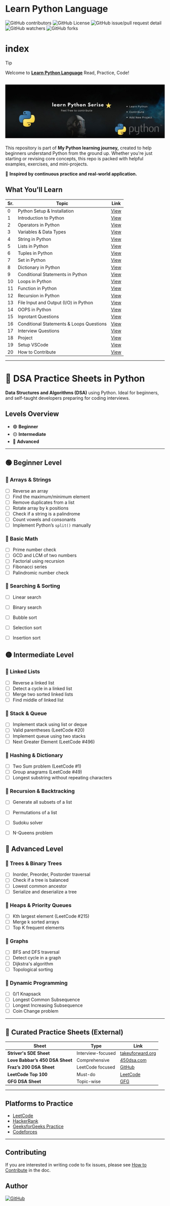 # Learn Python Language
![GitHub contributors](https://img.shields.io/github/contributors/codewithdhruba01/Learn-python-language)  ![GitHub License](https://img.shields.io/github/license/codewithdhruba01/Learn-python-language)
 ![GitHub issue/pull request detail](https://img.shields.io/github/issues/detail/author/codewithdhruba01/Learn-python-language/1) ![GitHub watchers](https://img.shields.io/github/watchers/codewithdhruba01/Learn-python-language) ![GitHub forks](https://img.shields.io/github/forks/codewithdhruba01/Learn-python-language)

 # index

> [!TIP]
> Welcome to [**Learn Python Language**](https://github.com/codewithdhruba01/Learn-python-language) Read, Practice, Code!

![Font Page](Images/LearnBG.jpg)
---

This repository is part of **My Python learning journey,** created to help beginners understand Python from the ground up. Whether you're just starting or revising core concepts, this repo is packed with helpful examples, exercises, and mini-projects.

🧠 **Inspired by continuous practice and real-world application.**


## What You'll Learn

| Sr. | Topic | Link |
|-----|-------|------|
| 0   | Python Setup & Installation | [View](https://github.com/codewithdhruba01/Learn-python-language/tree/master/00_Setup%26installation) |
| 1   | Introduction to Python | [View](https://github.com/codewithdhruba01/Learn-python-language/tree/master/01_Introduction) |
| 2   | Operators in Python | [View](https://github.com/codewithdhruba01/Learn-python-language/tree/master/02_Operator) |
| 3   | Variables & Data Types | [View](https://github.com/codewithdhruba01/Learn-python-language/tree/master/03_Variable_DataType) |
| 4   | String in Python | [View](https://github.com/codewithdhruba01/Learn-python-language/tree/master/04_String) |
| 5   | Lists in Python | [View](https://github.com/codewithdhruba01/Learn-python-language/tree/master/05_Lists) |
| 6   | Tuples in Python | [View](https://github.com/codewithdhruba01/Learn-python-language/tree/master/06_Tuples) |
| 7   | Set in Python | [View](https://github.com/codewithdhruba01/Learn-python-language/tree/master/07_Sets) |
| 8   | Dictionary in Python | [View](https://github.com/codewithdhruba01/Learn-python-language/tree/master/08_Dictionary) |
| 9   | Conditional Statements in Python | [View](https://github.com/codewithdhruba01/Learn-python-language/tree/master/09_Conditional_Statements) |
| 10  | Loops in Python | [View](https://github.com/codewithdhruba01/Learn-python-language/tree/master/10_Loops) |
| 11  | Function in Python | [View](https://github.com/codewithdhruba01/Learn-python-language/tree/master/11_Functions) |
| 12  | Recursion in Python | [View](https://github.com/codewithdhruba01/Learn-python-language/tree/master/12_Recursion) |
| 13  | File Input and Output (I/O) in Python | [View](https://github.com/codewithdhruba01/Learn-python-language/tree/master/13_File_InputOutput) |
| 14  | OOPS in Python | [View](https://github.com/codewithdhruba01/Learn-python-language/tree/master/14_OOPS) |
| 15  | Inprotant Questions | [View](https://github.com/codewithdhruba01/Learn-python-language/tree/master/Inprotant_Question) |
| 16  | Conditional Statements & Loops Questions | [View](https://github.com/codewithdhruba01/Learn-python-language/tree/master/Questions%20Conditional%20Statements%20%26%20Loops) |
| 17  | Interview Questions | [View](https://github.com/codewithdhruba01/Learn-python-language/tree/master/Interview-Questions) |
| 18  | Project | [View](https://github.com/codewithdhruba01/Learn-python-language/tree/master/Project) |
| 19  | Setup VSCode | [View](https://github.com/codewithdhruba01/Learn-python-language/tree/master/vscode) |
| 20  | How to Contribute | [View](https://github.com/codewithdhruba01/Learn-python-language/blob/master/CONTRIBUTING.md) |

---


# 📘 DSA Practice Sheets in Python

**Data Structures and Algorithms (DSA)** using Python. Ideal for beginners,  and self-taught developers preparing for coding interviews.


## Levels Overview

- 🟢 **Beginner**
- 🟡 **Intermediate**
- 🔴 **Advanced**

---

## 🟢 Beginner Level

### 🔹 Arrays & Strings
- [ ] Reverse an array
- [ ] Find the maximum/minimum element
- [ ] Remove duplicates from a list
- [ ] Rotate array by k positions
- [ ] Check if a string is a palindrome
- [ ] Count vowels and consonants
- [ ] Implement Python’s `split()` manually

### 🔹 Basic Math
- [ ] Prime number check
- [ ] GCD and LCM of two numbers
- [ ] Factorial using recursion
- [ ] Fibonacci series
- [ ] Palindromic number check

### 🔹 Searching & Sorting
- [ ] Linear search
- [ ] Binary search
- [ ] Bubble sort
- [ ] Selection sort
- [ ] Insertion sort


## 🟡 Intermediate Level

### 🔹 Linked Lists
- [ ] Reverse a linked list
- [ ] Detect a cycle in a linked list
- [ ] Merge two sorted linked lists
- [ ] Find middle of linked list

### 🔹 Stack & Queue
- [ ] Implement stack using list or deque
- [ ] Valid parentheses (LeetCode #20)
- [ ] Implement queue using two stacks
- [ ] Next Greater Element (LeetCode #496)

### 🔹 Hashing & Dictionary
- [ ] Two Sum problem (LeetCode #1)
- [ ] Group anagrams (LeetCode #49)
- [ ] Longest substring without repeating characters

### 🔹 Recursion & Backtracking
- [ ] Generate all subsets of a list
- [ ] Permutations of a list
- [ ] Sudoku solver
- [ ] N-Queens problem


## 🔴 Advanced Level

### 🔹 Trees & Binary Trees
- [ ] Inorder, Preorder, Postorder traversal
- [ ] Check if a tree is balanced
- [ ] Lowest common ancestor
- [ ] Serialize and deserialize a tree

### 🔹 Heaps & Priority Queues
- [ ] Kth largest element (LeetCode #215)
- [ ] Merge k sorted arrays
- [ ] Top K frequent elements

### 🔹 Graphs
- [ ] BFS and DFS traversal
- [ ] Detect cycle in a graph
- [ ] Dijkstra's algorithm
- [ ] Topological sorting

### 🔹 Dynamic Programming
- [ ] 0/1 Knapsack
- [ ] Longest Common Subsequence
- [ ] Longest Increasing Subsequence
- [ ] Coin Change problem

---

## 📄 Curated Practice Sheets (External)

| Sheet | Type | Link |
|-------|------|------|
| **Striver's SDE Sheet** | Interview-focused | [takeuforward.org](https://takeuforward.org/interviews/strivers-sde-sheet-top-coding-interview-problems/) |
| **Love Babbar’s 450 DSA Sheet** | Comprehensive | [450dsa.com](https://450dsa.com/) |
| **Fraz’s 200 DSA Sheet** | LeetCode focused | [GitHub](https://github.com/frazmohammed/DSA-Sheet) |
| **LeetCode Top 100** | Must-do | [LeetCode](https://leetcode.com/list/xi4ci4ig/) |
| **GFG DSA Sheet** | Topic-wise | [GFG](https://www.geeksforgeeks.org/dsa-sheet-by-love-babbar/) |

---

## Platforms to Practice

- [LeetCode](https://leetcode.com/problemset/all/)
- [HackerRank](https://www.hackerrank.com/domains/tutorials/10-days-of-recursion)
- [GeeksforGeeks Practice](https://practice.geeksforgeeks.org/)
- [Codeforces](https://codeforces.com/)

---

## Contributing

If you are interested in writing code to fix issues, please see [How to Contribute](https://github.com/codewithdhruba01/Learn-python-language/blob/master/CONTRIBUTING.md) in the doc.

## Author

[![GitHub](https://img.shields.io/badge/GitHub_DhrubarajPati-%23121011.svg?logo=github&logoColor=white)](https://github.com/codewithdhruba01)


